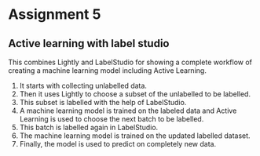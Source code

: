 # Assignment 5

## Active learning with label studio

This combines Lightly and LabelStudio for showing a complete workflow of creating a machine learning model including Active Learning.

1. It starts with collecting unlabelled data.
2. Then it uses Lightly to choose a subset of the unlabelled to be labelled.
3. This subset is labelled with the help of LabelStudio.
4. A machine learning model is trained on the labeled data and Active Learning is used to choose the next batch to be labelled.
5. This batch is labelled again in LabelStudio.
6. The machine learning model is trained on the updated labelled dataset.
7. Finally, the model is used to predict on completely new data.
